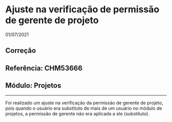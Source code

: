 # Ajuste na verificação de permissão de gerente de projeto
01/07/2021
## Correção
## Referência: CHM53666
## Módulo: Projetos
***

Foi realizado um ajuste na verificação da permissão de gerente de projeto, pois quando o usuário era substituto de mais de um usuário no módulo de projetos, a permissão de gerente não era aplicada a ele (substituto).
